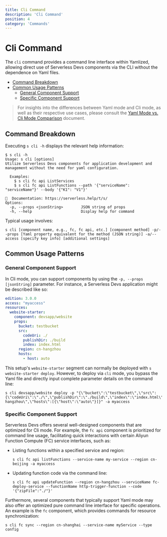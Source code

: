 ```yaml
---
title: Cli Command
description: 'Cli Command'
position: 4
category: 'Commands'
---
```

# Cli Command
The `cli` command provides a command line interface within Yamlized, allowing direct use of Serverless Devs components via the CLI without the dependence on Yaml files.
- [Command Breakdown](#command-breakdown)
- [Common Usage Patterns](#common-usage-patterns)
    - [General Component Support](#general-component-support)
    - [Specific Component Support](#specific-component-support)
> For insights into the differences between Yaml mode and Cli mode, as well as their respective use cases, please consult the [Yaml Mode vs. Cli Mode Comparison](./../yaml_and_cli.md) document.
## Command Breakdown
Executing `s cli -h` displays the relevant help information:
```shell script
$ s cli -h
Usage: s cli [options]
Utilize Serverless Devs components for application development and management without the need for yaml configuration.
  
  Examples:
    $ s cli fc api ListServices
    $ s cli fc api ListFunctions --path '{"serviceName": "serviceName"}' --body '{"K1": "V1"}'
    
📖  Documentation: https://serverless.help/t/s/
Options:
  -p, --props <jsonString>        JSON string of props
  -h, --help                      Display help for command
```
Typical usage involves:
```shell script
s cli [component name, e.g., fc, fc api, etc.] [component method] -p/--props [Yaml property equivalent for the method (JSON string)] -a/--access [specify key info] [additional settings]
```
## Common Usage Patterns
### General Component Support
In Cli mode, you can support components by using the `-p, --props [jsonString]` parameter.
For instance, a Serverless Devs application might be described like so:
```yaml
edition: 3.0.0
access: "myaccess"
resources:
  website-starter:
    component: devsapp/website
    props:
      bucket: testbucket
      src:
        codeUri: ./
        publishDir: ./build
        index: index.html
      region: cn-hangzhou
      hosts:
        - host: auto
```
This setup's `website-starter` segment can normally be deployed with `s website-starter deploy`.
However, to deploy via `cli` mode, you bypass the Yaml file and directly input complete parameter details on the command line:
```shell script
s cli devsapp/website deploy -p "{\"bucket\":\"testbucket\",\"src\":{\"codeUri\":\"./\",\"publishDir\":\"./build\",\"index\":\"index.html\"},\"region\":\"cn-hangzhou\",\"hosts\":[{\"host\":\"auto\"}]}" -a myaccess
```
### Specific Component Support
Serverless Devs offers several well-designed components that are optimized for Cli mode. For example, the `fc api` component is prioritized for command line usage, facilitating quick interactions with certain Aliyun Function Compute (FC) service interfaces, such as:
- Listing functions within a specified service and region:
  ```shell script
  s cli fc api listFunctions --service-name my-service --region cn-beijing -a myaccess
  ```
- Updating function code via the command line:
  ```shell script
  s cli fc api updateFunction --region cn-hangzhou --serviceName fc-deploy-service --functionName http-trigger-function --code '{"zipFile":"./"}'
  ```
Furthermore, several components that typically support Yaml mode may also offer an optimized pure command line interface for specific operations. An example is the `fc` component, which provides commands for resource synchronization:
```shell script
s cli fc sync --region cn-shanghai --service-name myService --type config 
```

